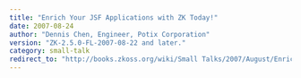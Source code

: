 ```yaml
---
title: "Enrich Your JSF Applications with ZK Today!"
date: 2007-08-24
author: "Dennis Chen, Engineer, Potix Corporation"
version: "ZK-2.5.0-FL-2007-08-22 and later."
category: small-talk
redirect_to: "http://books.zkoss.org/wiki/Small Talks/2007/August/Enrich Your JSF Applications with ZK Today!"
---
```

